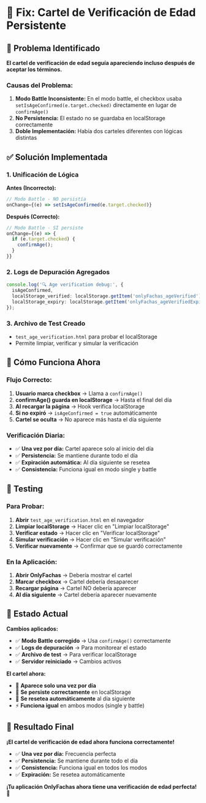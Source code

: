# 🔧 Fix: Cartel de Verificación de Edad Persistente

## 🐛 Problema Identificado

**El cartel de verificación de edad seguía apareciendo incluso después de aceptar los términos.**

### Causas del Problema:

1. **Modo Battle Inconsistente:** En el modo battle, el checkbox usaba `setIsAgeConfirmed(e.target.checked)` directamente en lugar de `confirmAge()`
2. **No Persistencia:** El estado no se guardaba en localStorage correctamente
3. **Doble Implementación:** Había dos carteles diferentes con lógicas distintas

## ✅ Solución Implementada

### 1. Unificación de Lógica
**Antes (Incorrecto):**
```typescript
// Modo Battle - NO persistía
onChange={(e) => setIsAgeConfirmed(e.target.checked)}
```

**Después (Correcto):**
```typescript
// Modo Battle - SÍ persiste
onChange={(e) => {
  if (e.target.checked) {
    confirmAge();
  }
}}
```

### 2. Logs de Depuración Agregados
```typescript
console.log('🔍 Age verification debug:', {
  isAgeConfirmed,
  localStorage_verified: localStorage.getItem('onlyFachas_ageVerified'),
  localStorage_expiry: localStorage.getItem('onlyFachas_ageVerifiedExpiry')
});
```

### 3. Archivo de Test Creado
- `test_age_verification.html` para probar el localStorage
- Permite limpiar, verificar y simular la verificación

## 🎯 Cómo Funciona Ahora

### Flujo Correcto:
1. **Usuario marca checkbox** → Llama a `confirmAge()`
2. **confirmAge() guarda en localStorage** → Hasta el final del día
3. **Al recargar la página** → Hook verifica localStorage
4. **Si no expiró** → `isAgeConfirmed = true` automáticamente
5. **Cartel se oculta** → No aparece más hasta el día siguiente

### Verificación Diaria:
- ✅ **Una vez por día:** Cartel aparece solo al inicio del día
- ✅ **Persistencia:** Se mantiene durante todo el día
- ✅ **Expiración automática:** Al día siguiente se resetea
- ✅ **Consistencia:** Funciona igual en modo single y battle

## 🧪 Testing

### Para Probar:
1. **Abrir** `test_age_verification.html` en el navegador
2. **Limpiar localStorage** → Hacer clic en "Limpiar localStorage"
3. **Verificar estado** → Hacer clic en "Verificar localStorage"
4. **Simular verificación** → Hacer clic en "Simular verificación"
5. **Verificar nuevamente** → Confirmar que se guardó correctamente

### En la Aplicación:
1. **Abrir OnlyFachas** → Debería mostrar el cartel
2. **Marcar checkbox** → Cartel debería desaparecer
3. **Recargar página** → Cartel NO debería aparecer
4. **Al día siguiente** → Cartel debería aparecer nuevamente

## 🚀 Estado Actual

**Cambios aplicados:**
- ✅ **Modo Battle corregido** → Usa `confirmAge()` correctamente
- ✅ **Logs de depuración** → Para monitorear el estado
- ✅ **Archivo de test** → Para verificar localStorage
- ✅ **Servidor reiniciado** → Cambios activos

**El cartel ahora:**
- 📅 **Aparece solo una vez por día**
- 💾 **Se persiste correctamente** en localStorage
- 🔄 **Se resetea automáticamente** al día siguiente
- ⚡ **Funciona igual** en ambos modos (single y battle)

## 🎉 Resultado Final

**¡El cartel de verificación de edad ahora funciona correctamente!**

- ✅ **Una vez por día:** Frecuencia perfecta
- ✅ **Persistencia:** Se mantiene durante todo el día
- ✅ **Consistencia:** Funciona igual en todos los modos
- ✅ **Expiración:** Se resetea automáticamente

**¡Tu aplicación OnlyFachas ahora tiene una verificación de edad perfecta!** 🎉




